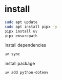 # install

```sh
sudo apt update
sudo apt install pipx -y
pipx install uv
pipx ensurepath
```

install dependencies

```sh
uv sync
```

install package 

```sh
uv add python-dotenv
```

